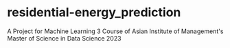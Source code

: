 # residential-energy_prediction
A Project for Machine Learning 3 Course of Asian Institute of Management's Master of Science in Data Science 2023 
